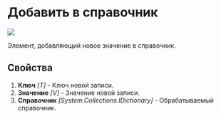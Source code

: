 # Добавить в справочник

![](<../../../../.gitbook/assets1/T1-AddToDict.PNG>)

Элемент, добавляющий новое значение в справочник.

## Свойства

1. **Ключ** *[T]* - Ключ новой записи.
2. **Значение** *[V]* - Значение новой записи.
3. **Справочник** *[System.Collections.IDictionary]* - Обрабатываемый справочник.
